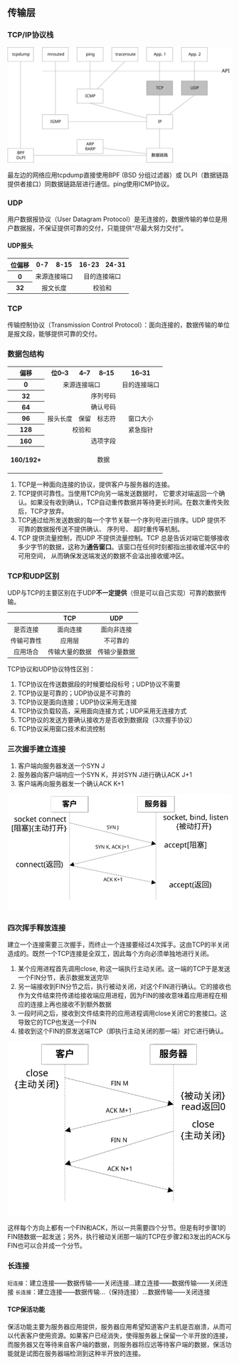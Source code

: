 ## 传输层

### TCP/IP协议栈

![TCP/IP协议栈](/assets/tcp-ip-protocol-stack.svg)

最左边的网络应用tcpdump直接使用BPF (BSD 分组过滤器）或 DLPI（数据链路提供者接口）同数据链路层进行通信。ping使用ICMP协议。

### UDP

用户数据报协议（User Datagram Protocol）是无连接的，数据传输的单位是用户数据报，不保证提供可靠的交付，只能提供“尽最大努力交付”。

#### UDP报头

<table>
<tbody style="text-align: center">
<tr>
<th>位偏移</th>
<th colspan="8">0-7</th>
<th colspan="8">8-15</th>
<th colspan="8">16-23</th>
<th colspan="8">24-31</th>
</tr>
<tr>
<th>0</th>
<td colspan="16">来源连接端口</td>
<td colspan="16">目的连接端口</td>
</tr>
<tr>
<th>32</th>
<td colspan="16">报文长度</td>
<td colspan="16">校验和</td>
</tr>
</tbody></table>

### TCP

传输控制协议（Transmission Control Protocol）：面向连接的，数据传输的单位是报文段，能够提供可靠的交付。

### 数据包结构

<table style="text-align: center;">
<tbody><tr>
<th>偏移</th>
<th colspan="4">位0–3</th>
<th colspan="3">4–7</th>
<th colspan="9">8–15</th>
<th colspan="16">16–31</th>
</tr>
<tr>
<th>0</th>
<td colspan="16">来源连接端口</td>
<td colspan="16">目的连接端口</td>
</tr>
<tr>
<th>32</th>
<td colspan="32">序列号码</td>
</tr>
<tr>
<th>64</th>
<td colspan="32">确认号码</td>
</tr>
<tr>
<th>96</th>
<td colspan="4">报头长度</td>
<td colspan="6">保留</td>
<td colspan="6">标志符</td>
<td colspan="16">窗口大小</td>
</tr>
<tr>
<th>128</th>
<td colspan="16">校验和</td>
<td colspan="16">紧急指针</td>
</tr>
<tr>
<th>160</th>
<td colspan="32">选项字段</td>
</tr>
<tr>
<th>160/192+</th>
<td colspan="32">&nbsp;<br>
数据<br>
&nbsp;</td>
</tr>
</tbody></table>

1. TCP是一种面向连接的协议，提供客户与服务器的连接。
2. TCP提供可靠性。当使用TCP向另一端发送数据时， 它要求对端返回一个确认。如果没有收到确认，TCP自动重传数据并等待更长时间。在数次重传失败后，TCP才放弃。
3. TCP通过给所发送数据的每一个字节关联一个序列号进行排序。UDP 提供不可靠的数据报传送不提供确认、 序列号、 超时重传等机制。
4. TCP 提供流量控制，而UDP 不提供流量控制。TCP 总是告诉对端它能够接收多少字节的数据，这称为**通告窗口**。该窗口在任何时刻都指出接收缓冲区中的可用空间， 从而确保发送端发送的数据不会溢出接收缓冲区。

### TCP和UDP区别

UDP与TCP的主要区别在于UDP**不一定提供**（但是可以自己实现）可靠的数据传输。

|  | TCP | UDP |
| :---: | :---: | :---: |
| 是否连接 | 面向连接 | 面向非连接 |
| 传输可靠性 | 应用层 | 不可靠的 |
| 应用场合 | 传输大量的数据 | 传输少量数据 |

TCP协议和UDP协议特性区别：

1. TCP协议在传送数据段的时候要给段标号；UDP协议不需要
2. TCP协议是可靠的；UDP协议是不可靠的
3. TCP协议是面向连接；UDP协议采用无连接
4. TCP协议负载较高，采用面向连接方式；UDP采用无连接方式
5. TCP协议的发送方要确认接收方是否收到数据段（3次握手协议）
6. TCP协议采用窗口技术和流控制

### 三次握手建立连接

1. 客户端向服务器发送一个SYN J
2. 服务器向客户端响应一个SYN K，并对SYN J进行确认ACK J+1
3. 客户端再向服务器发一个确认ACK K+1

![](/assets/tcp-3-way-handshake.svg)

### 四次挥手释放连接

建立一个连接需要三次握手，而终止一个连接要经过4次挥手。这由TCP的半关闭造成的。既然一个TCP连接是全双工，因此每个方向必须单独地进行关闭。

1. 某个应用进程首先调用close, 称这一端执行主动关闭。这一端的TCP于是发送一个FIN分节，表示数据发送完毕
2. 另一端接收到FIN分节之后，执行被动关闭，对这个FIN进行确认。它的接收也作为文件结束符传递给接收端应用进程，因为FIN的接收意味着应用进程在相应的连接上再也接收不到额外数据
3. 一段时间之后，接收到文件结束符的应用进程调用close关闭它的套接口。这导致它的TCP也发送一个FIN
4. 接收到这个FIN的原发送端TCP（即执行主动关闭的那一端）对它进行确认。

![](/assets/tcp-4-way-handshake.svg)

这样每个方向上都有一个FIN和ACK，所以一共需要四个分节。但是有时步骤1的FIN随数据一起发送；另外，执行被动关闭那一端的TCP在步骤2和3发出的ACK与FIN也可以合并成一个分节。

### 长连接

`短连接`：建立连接——数据传输——关闭连接...建立连接——数据传输——关闭连接
`长连接`：建立连接——数据传输...（保持连接）...数据传输——关闭连接

#### TCP保活功能
保活功能主要为服务器应用提供，服务器应用希望知道客户主机是否崩溃，从而可以代表客户使用资源。如果客户已经消失，使得服务器上保留一个半开放的连接，而服务器又在等待来自客户端的数据，则服务器将应远等待客户端的数据，保活功能就是试图在服务器端检测到这种半开放的连接。

